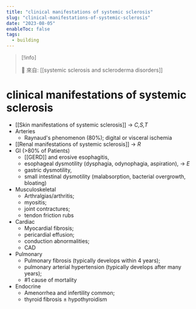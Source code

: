 ```yaml
---
title: "clinical manifestations of systemic sclerosis"
slug: "clinical-manifestations-of-systemic-sclerosis"
date: "2023-08-05"
enableToc: false
tags:
  - building
---
```


> [!info]
>
> 🌱 來自: [[systemic sclerosis and scleroderma disorders]]

# clinical manifestations of systemic sclerosis

- [[Skin manifestations of systemic sclerosis]] → _C,S,T_
- Arteries
  - Raynaud's phenomenon (80%); digital or visceral ischemia
- [[Renal manifestations of systemic sclerosis]] → _R_
- GI (>80% of Patients)
  - [[GERD]] and erosive esophagitis,
  - esophageal dysmotility (dysphagia, odynophagia, aspiration), → _E_
  - gastric dysmotility,
  - small intestinal dysmotility (malabsorption, bacterial overgrowth, bloating)
- Musculoskeletal
  - Arthralgias/arthritis;
  - myositis;
  - joint contractures;
  - tendon friction rubs
- Cardiac
  - Myocardial fibrosis;
  - pericardial effusion;
  - conduction abnormalities;
  - CAD
- Pulmonary
  - Pulmonary fibrosis (typically develops within 4 years);
  - pulmonary arterial hypertension (typically develops after many years);
  - #1 cause of mortality
- Endocrine
  - Amenorrhea and infertility common;
  - thyroid fibrosis ± hypothyroidism
